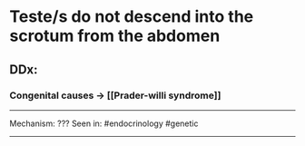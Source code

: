 # Teste/s do not descend into the scrotum from the abdomen

## DDx:
### Congenital causes -> [[Prader-willi syndrome]]

---
Mechanism: ???
Seen in: #endocrinology #genetic 

---
